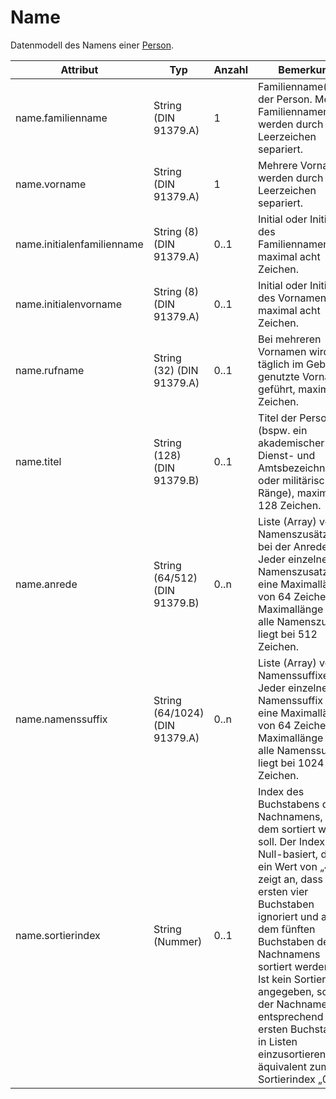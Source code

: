 # Name

Datenmodell des Namens einer [Person](person).

| Attribut                   | Typ                           | Anzahl   | Bemerkung                                                                                                                                               | Qualifizierter Name                            |
|----------------------------|-------------------------------|----------|---------------------------------------------------------------------------------------------------------------------------------------------------------|-----------------------------------------------|
| name.familienname          | String (DIN 91379.A)          | 1        | Familienname(n) der Person. Mehrere Familiennamen werden durch Leerzeichen separiert.                                                                   | `urn:schulconnex:de:person:name:familienname` |
| name.vorname               | String (DIN 91379.A)          | 1        | Mehrere Vornamen werden durch Leerzeichen separiert.                                                                                                    | `urn:schulconnex:de:person:name:vorname`      |
| name.initialenfamilienname | String (8) (DIN 91379.A)      | 0..1     | Initial oder Initialen des Familiennamens, maximal acht Zeichen.                                                                                        | `urn:schulconnex:de:person:name:initialenfamilienname` |
| name.initialenvorname      | String (8) (DIN 91379.A)      | 0..1     | Initial oder Initialen des Vornamens, maximal acht Zeichen.                                                                                             | `urn:schulconnex:de:person:name:initialenvorname` |
| name.rufname               | String (32) (DIN 91379.A)     | 0..1     | Bei mehreren Vornamen wird der täglich im Gebrauch genutzte Vorname geführt, maximal 32 Zeichen.                                                        | `urn:schulconnex:de:person:name:rufname`      |
| name.titel                 | String (128) (DIN 91379.B)    | 0..1     | Titel der Person (bspw. ein akademischer Grad, Dienst- und Amtsbezeichnungen oder militärische Ränge), maximal 128 Zeichen.                              | `urn:schulconnex:de:person:name:titel`        |
| name.anrede                | String (64/512) (DIN 91379.B) | 0..n     | Liste (Array) von Namenszusätzen bei der Anrede. Jeder einzelne Namenszusatz hat eine Maximallänge von 64 Zeichen, die Maximallänge für alle Namenszusätze liegt bei 512 Zeichen. | `urn:schulconnex:de:person:name:anrede`       |
| name.namenssuffix          | String (64/1024) (DIN 91379.A) | 0..n     | Liste (Array) von Namenssuffixen. Jeder einzelne Namenssuffix hat eine Maximallänge von 64 Zeichen, die Maximallänge für alle Namenssuffixe liegt bei 1024 Zeichen. | `urn:schulconnex:de:person:name:namenssuffix` |
| name.sortierindex          | String (Nummer)               | 0..1     | Index des Buchstabens des Nachnamens, nach dem sortiert werden soll. Der Index ist Null-basiert, d. h. ein Wert von „4“ zeigt an, dass die ersten vier Buchstaben ignoriert und ab dem fünften Buchstaben des Nachnamens sortiert werden soll. Ist kein Sortierindex angegeben, so ist der Nachname entsprechend dem ersten Buchstaben in Listen einzusortieren, äquivalent zum Sortierindex „0“. | `urn:schulconnex:de:person:name:sortierindex` |

